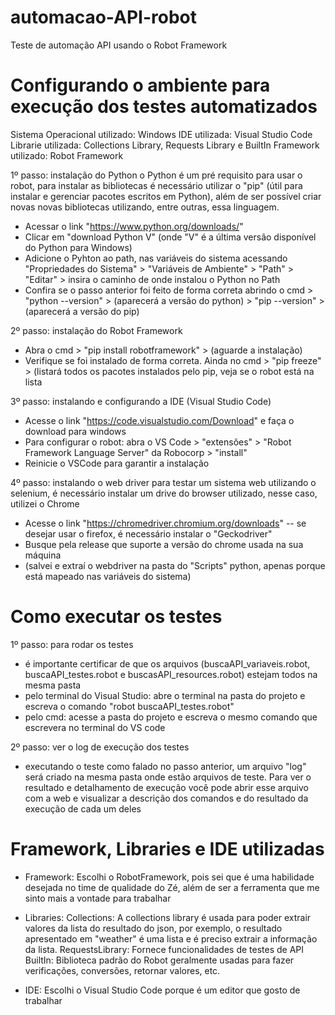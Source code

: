 # automacao-API-robot
Teste de automação API usando o Robot Framework

# Configurando o ambiente para execução dos testes automatizados

Sistema Operacional utilizado: Windows
IDE utilizada: Visual Studio Code
Librarie utilizada: Collections Library, Requests Library e BuiltIn
Framework utilizado: Robot Framework

1º passo: instalação do Python
o Python é um pré requisito para usar o robot, para instalar as bibliotecas é necessário utilizar o "pip" (útil para instalar e gerenciar pacotes escritos em Python), além de ser possível criar novas novas bibliotecas utilizando, entre outras, essa linguagem.
- Acessar o link "https://www.python.org/downloads/"
- Clicar em "download Python V" (onde "V" é a última versão disponível do Python para Windows)
- Adicione o Pyhton ao path, nas variáveis do sistema acessando "Propriedades do Sistema" > "Variáveis de Ambiente" > "Path" > "Editar" > insira o caminho 	           de onde instalou o Python no Path
- Confira se o passo anterior foi feito de forma correta abrindo o cmd > "python --version" > (aparecerá a versão do python) > "pip --version" > (aparecerá a 	    versão do pip)


2º passo: instalação do Robot Framework

- Abra o cmd > "pip install robotframework" > (aguarde a instalação)
- Verifique se foi instalado de forma correta. Ainda no cmd > "pip freeze" > (listará todos os pacotes instalados pelo pip, veja se o robot está na lista


3º passo: instalando e configurando a IDE (Visual Studio Code)
- Acesse o link "https://code.visualstudio.com/Download" e faça o download para windows
- Para configurar o robot: abra o VS Code > "extensões" > "Robot Framework Language Server" da Robocorp > "install"
- Reinicie o VSCode para garantir a instalação
	

4º passo: instalando o web driver
para testar um sistema web utilizando o selenium, é necessário instalar um drive do browser utilizado, nesse caso, utilizei o Chrome	
- Acesse o link "https://chromedriver.chromium.org/downloads" -- se desejar usar o firefox, é necessário instalar o "Geckodriver"
- Busque pela release que suporte a versão do chrome usada na sua máquina
- (salvei e extraí o webdriver na pasta do "Scripts" python, apenas porque está mapeado nas variáveis do sistema)
	
	
# Como executar os testes

1º passo: para rodar os testes
- é importante certificar de que os arquivos (buscaAPI_variaveis.robot, buscaAPI_testes.robot e buscasAPI_resources.robot) estejam todos na mesma pasta
- pelo terminal do Visual Studio: abre o terminal na pasta do projeto e escreva o comando "robot buscaAPI_testes.robot"
- pelo cmd: acesse a pasta do projeto e escreva o mesmo comando que escrevera no terminal do VS code
	
	
2º passo: ver o log de execução dos testes
- executando o teste como falado no passo anterior, um arquivo "log" será criado na mesma pasta onde estão arquivos de teste. Para ver o resultado e detalhamento de execução você pode abrir esse arquivo com a web e visualizar a descrição dos comandos e do resultado da execução de cada um deles
	
	
# Framework, Libraries e IDE utilizadas

- Framework: Escolhi o RobotFramework, pois sei que é uma habilidade desejada no time de qualidade do Zé, além de ser a ferramenta que me sinto mais a vontade para trabalhar
	
- Libraries: 
Collections: A collections library é usada para poder extrair valores da lista do resultado do json, por exemplo, o resultado apresentado em "weather" é uma lista e é preciso extrair a informação da lista. 
RequestsLibrary: Fornece funcionalidades de testes de API
BuiltIn: Biblioteca padrão do Robot geralmente usadas para fazer verificações, conversões, retornar valores, etc.
	
- IDE: Escolhi o Visual Studio Code porque é um editor que gosto de trabalhar
